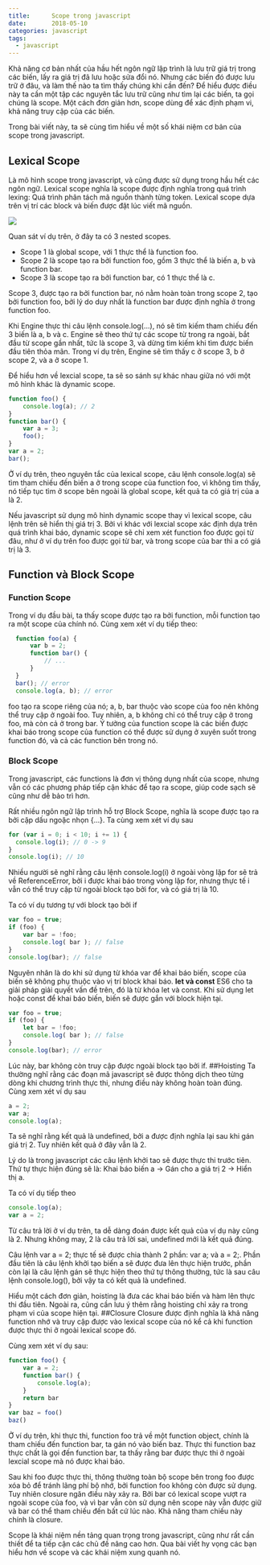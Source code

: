 ```yaml
---
title:      Scope trong javascript
date:       2018-05-10
categories: javascript
tags:
  - javascript
---
```

Khả năng cơ bản nhất của hầu hết ngôn ngữ lập trình là lưu trữ giá trị trong các biến, lấy ra giá trị đã lưu hoặc sửa đổi nó. Nhưng các biến đó được lưu trữ ở đâu, và làm thế nào ta tìm thấy chúng khi cần đến? Để hiểu được điều này ta cần một tập các nguyên tắc lưu trữ cũng như tìm lại các biến, ta gọi chúng là scope. Một cách đơn giản hơn, scope dùng để xác định phạm vi, khả năng truy cập của các biến.
<!--more -->
Trong bài viết này, ta sẽ cùng tìm hiểu về một số khái niệm cơ bản của scope trong javascript.
## Lexical Scope
Là mô hình scope trong javascript, và cũng được sử dụng trong hầu hết các ngôn ngữ. Lexical scope nghĩa là scope được định nghĩa trong quá trình lexing: Quá trình phân tách mã nguồn thành từng token. Lexical scope dựa trên vị trí các block và biến được đặt lúc viết mã nguồn.

![](/images/nestedscope.png)

Quan sát ví dụ trên, ở đây ta có 3 nested scopes.
- Scope 1 là global scope, với 1 thực thể là function foo.
- Scope 2 là scope tạo ra bởi function foo, gồm 3 thực thể là biến a, b và function bar.
- Scope 3 là scope tạo ra bởi function bar, có 1 thực thể là c.

Scope 3, được tạo ra bởi function bar, nó nằm hoàn toàn trong scope 2, tạo bởi function foo, bởi lý do duy nhất là function bar được định nghĩa ở trong function foo.

Khi Engine thực thi câu lệnh console.log(...), nó sẽ tìm kiếm tham chiếu đến 3 biến là a, b và c. Engine sẽ theo thứ tự các scope từ trong ra ngoài, bắt đầu từ scope gần nhất, tức là scope 3, và dừng tìm kiếm khi tìm được biến đầu tiên thỏa mãn. Trong ví dụ trên, Engine sẽ tìm thấy c ở scope 3, b ở scope 2, và a ở scope 1.

Để hiểu hơn về lexcial scope, ta sẽ so sánh sự khác nhau giữa nó với một mô hình khác là dynamic scope.

```javascript
function foo() {
	console.log(a); // 2
}
function bar() {
	var a = 3;
	foo();
}
var a = 2;
bar();
```

Ở ví dụ trên, theo nguyên tắc của lexical scope, câu lệnh console.log(a) sẽ tìm tham chiếu đến biến a ở trong scope của function foo, vì không tìm thấy, nó tiếp tục tìm ở scope bên ngoài là global scope, kết quả ta có giá trị của a là 2.

Nếu javascript sử dụng mô hình dynamic scope thay vì lexical scope, câu lệnh trên sẽ hiển thị giá trị 3. Bởi vì khác với lexcial scope xác định dựa trên quá trình khai báo, dynamic scope sẽ chỉ xem xét function foo được gọi từ đâu, như ở ví dụ trên foo được gọi từ bar, và trong scope của bar thì a có giá trị là 3.
## Function và Block Scope
### Function Scope
Trong ví dụ đầu bài, ta thấy scope được tạo ra bởi function, mỗi function tạo ra một scope của chính nó. Cùng xem xét ví dụ tiếp theo:

```javascript
  function foo(a) {
	  var b = 2;
	  function bar() {
		  // ...
	  }
  }
  bar(); // error
  console.log(a, b); // error
```

foo tạo ra scope riêng của nó; a, b, bar thuộc vào scope của foo nên không thể truy cập ở ngoài foo. Tuy nhiên, a, b không chỉ có thể truy cập ở trong foo, mà còn cả ở trong bar. Ý tưởng của function scope là các biến được khai báo trong scope của function có thể được sử dụng ở xuyên suốt trong function đó, và cả các function bên trong nó.
### Block Scope
Trong javascript, các functions là đơn vị thông dụng nhất của scope, nhưng vẫn có các phương pháp tiếp cận khác để tạo ra scope, giúp code sạch sẽ cũng như dễ bảo trì hơn.

Rất nhiều ngôn ngữ lập trình hỗ trợ Block Scope, nghĩa là scope được tạo ra bởi cặp dấu ngoặc nhọn {...}. Ta cùng xem xét ví dụ sau

```javascript
for (var i = 0; i < 10; i += 1) {
  console.log(i); // 0 -> 9
}
console.log(i); // 10
```

Nhiều người sẽ nghĩ rằng câu lệnh console.log(i) ở ngoài vòng lặp for sẽ trả về ReferenceError, bởi i được khai báo trong vòng lặp for, nhưng thực tế i vẫn có thể truy cập từ ngoài block tạo bởi for, và có giá trị là 10.

Ta có ví dụ tương tự với block tạo bởi if

```javascript
var foo = true;
if (foo) {
	var bar = !foo;
	console.log( bar ); // false
}
console.log(bar); // false
```

Nguyên nhân là do khi sử dụng từ khóa var để khai báo biến, scope của biến sẽ không phụ thuộc vào vị trí block khai báo.
**let và const**
ES6 cho ta giải pháp giải quyết vấn đề trên, đó là từ khóa let và const. Khi sử dụng let hoặc const để khai báo biến, biến sẽ được gắn với block hiện tại.

```javascript
var foo = true;
if (foo) {
	let bar = !foo;
	console.log( bar ); // false
}
console.log(bar); // error
```

Lúc này, bar không còn truy cập được ngoài block tạo bởi if.
##Hoisting
Ta thường nghĩ rằng các đoạn mã javascript sẽ được thông dịch theo từng dòng khi chương trình thực thi, nhưng điều này không hoàn toàn đúng. Cùng xem xét ví dụ sau

```javascript
a = 2;
var a;
console.log(a);
```

Ta sẽ nghĩ rằng kết quả là undefined, bởi a được định nghĩa lại sau khi gán giá trị 2. Tuy nhiên kết quả ở đây vẫn là 2.

Lý do là trong javascript các câu lệnh khởi tao sẽ được thực thi trước tiên. Thứ tự thực hiện đúng sẽ là: Khai báo biến a -> Gán cho a giá trị 2 -> Hiển thị a.

Ta có ví dụ tiếp theo

```javascript
console.log(a);
var a = 2;
```

Từ câu trả lời ở ví dụ trên, ta dễ dàng đoán được kết quả của ví dụ này cũng là 2. Nhưng không may, 2 là câu trả lời sai, undefined mới là kết quả đúng.

Câu lệnh var a = 2; thực tế sẽ được chia thành 2 phần: var a; và a = 2;. Phần đầu tiên là câu lệnh khởi tạo biến a sẽ được đưa lên thực hiện trước, phần còn lại là câu lệnh gán sẽ thực hiện theo thứ tự thông thường, tức là sau câu lệnh console.log(), bởi vậy ta có kết quả là undefined.

Hiểu một cách đơn giản, hoisting là đưa các khai báo biến và hàm lên thực thi đầu tiên. Ngoài ra, cũng cần lưu ý thêm rằng hoisting chỉ xảy ra trong phạm vi của scope hiện tại.
##Closure
Closure được định nghĩa là khả năng function nhớ và truy cập được vào lexical scope của nó kể cả khi function được thực thi ở ngoài lexical scope đó.

Cùng xem xét ví dụ sau:

```javascript
function foo() {
    var a = 2;
    function bar() {
        console.log(a);
    }
    return bar
}
var baz = foo()
baz()
```

Ở ví dụ trên, khi thực thi, function foo trả về một function object, chính là tham chiếu đến function bar, ta gán nó vào biến baz. Thực thi function baz thực chất là gọi đến function bar, ta thấy rằng bar được thực thi ở ngoài lexcial scope mà nó được khai báo.

Sau khi foo được thực thi, thông thường toàn bộ scope bên trong foo được xóa bỏ để tránh lãng phí bộ nhớ, bởi function foo không còn được sử dụng. Tuy nhiên closure ngăn điều này xảy ra. Bởi bar có lexical scope vượt ra ngoài scope của foo, và vì bar vẫn còn sử dụng nên scope này vẫn được giữ và bar có thể tham chiếu đến bất cứ lúc nào. Khả năng tham chiếu này chính là closure.

Scope là khái niệm nền tảng quan trọng trong javascript, cũng như rất cần thiết để ta tiếp cận các chủ đề nâng cao hơn. Qua bài viết hy vọng các bạn hiểu hơn về scope và các khái niệm xung quanh nó.